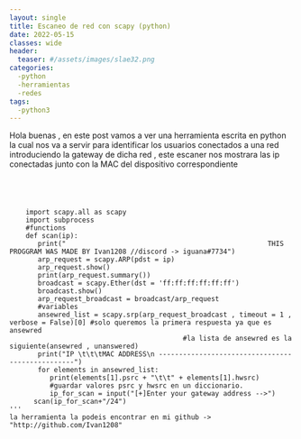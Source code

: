 ```yaml
---
layout: single
title: Escaneo de red con scapy (python)
date: 2022-05-15
classes: wide
header:
  teaser: #/assets/images/slae32.png
categories:
  -python
  -herramientas
  -redes
tags:
  -python3
---
```



Hola buenas , en este post vamos a ver una herramienta escrita en python la cual nos va a servir para identificar los usuarios conectados a una red
introduciendo la gateway de dicha red , este escaner nos mostrara las ip conectadas junto con la MAC del dispositivo correspondiente

```
   



    import scapy.all as scapy
    import subprocess
    #functions
    def scan(ip):
       print("                                                  THIS PROGGRAM WAS MADE BY Ivan1208 //discord -> iguana#7734")
       arp_request = scapy.ARP(pdst = ip)
       arp_request.show()
       print(arp_request.summary())
       broadcast = scapy.Ether(dst = 'ff:ff:ff:ff:ff:ff')
       broadcast.show()
       arp_request_broadcast = broadcast/arp_request
       #variables
       ansewred_list = scapy.srp(arp_request_broadcast , timeout = 1 , verbose = False)[0] #solo queremos la primera respuesta ya que es ansewred
                                           #la lista de ansewred es la siguiente(ansewred , unanswered)
       print("IP \t\t\tMAC ADDRESS\n -------------------------------------------------")
       for elements in ansewred_list:
          print(elements[1].psrc + "\t\t" + elements[1].hwsrc)
          #guardar valores psrc y hwsrc en un diccionario.
          ip_for_scan = input("[+]Enter your gateway address -->")
      scan(ip_for_scan+"/24")
'''
la herramienta la podeis encontrar en mi github -> "http://github.com/Ivan1208"
